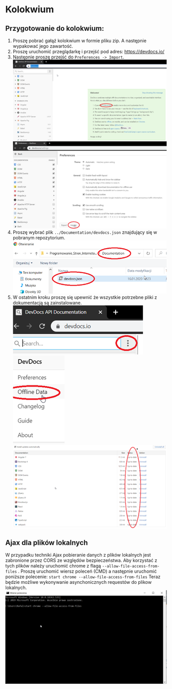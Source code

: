 # Kolokwium
## Przygotowanie do kolokwium:
1) Proszę pobrać gałąź kolokwium w formie pliku zip. A następnie wypakować jego zawartość.
2) Proszę uruchomić przeglądarkę i przejść pod adres: https://devdocs.io/
3) Następnie proszę przejść do `Preferences -> Import`.
  ![Alt text](Img/2020_01_17_10_19_11_DevDocs_API_Documentation.png?raw=true)
  ![Alt text](Img/2020_01_17_10_20_08_Preferences_DevDocs.png?raw=true)
4) Proszę wybrać plik `../Documentation/devdocs.json` znajdujący się w pobranym repozytorium.
  ![Alt text](Img/2020_01_17_10_21_04_Otwieranie.png?raw=true)
5) W ostatnim kroku proszę się upewnić że wszystkie potrzebne pliki z dokumentacją są zainstalowane.
  ![Alt text](Img/2020_01_17_10_26_06_PSI.png?raw=true)
  ![Alt text](Img/2020_01_17_10_26_41_DevDocs_API_Documentation.png?raw=true)
  ![Alt text](Img/2020_01_17_10_28_09_Offline_DevDocs.png?raw=true)


## Ajax dla plików lokalnych

W przypadku techniki Ajax pobieranie danych z plików lokalnych jest zabronione przez CORS ze względów bezpieczeństwa. 
Aby korzystać z tych plików należy uruchomić chrome z flagą `--allow-file-access-from-files` . 
Proszę uruchomić wiersz poleceń (CMD) a następnie uruchomić poniższe polecenie: 
`start chrome --allow-file-access-from-files`
Teraz będzie możliwe wykonywanie asynchonicznych requestów do plikow lokalnych.
![Alt text](Img/cmd.png?raw=true)



